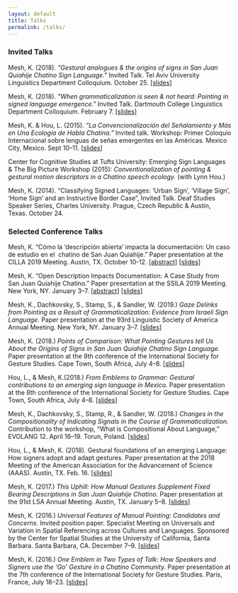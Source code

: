 ```yaml
---
layout: default
title: Talks
permalink: /talks/
---
```


### Invited Talks

Mesh, K. (2018). *"Gestural analogues & the origins of signs in San Juan Quiahije Chatino Sign Language."* 
Invited  Talk. Tel Aviv University Linguistics Department Colloquium. October 25. 
[[slides]](/PDFs/2018-10-25_Invited_TAU_Colloquium_Mesh.pdf) 

Mesh, K. (2018). *"When grammaticalization is seen & not heard: Pointing in signed language emergence."* 
Invited Talk. Dartmouth College Linguistics Department Colloquium. February 7. 
[[slides]](/PDFs/2018_02_07_Dartmouth_Gramm-in-SLs_Mesh.pdf)

Mesh, K. & Hou, L. (2015). *“La Convencionalización del Señalamiento y Más en Una Ecología de Habla Chatina.”*
Invited talk. Workshop: Primer Coloquio Internacional sobre lenguas de señas emergentes en las Américas. 
Mexico City, Mexico. Sept 10–11. [[slides]](/PDFs/2015-09-01_Coloquio_Lenguas_Emergentes_Hou&Mesh.pdf)

Center for Cognitive Studies at Tufts University: Emerging Sign Languages & The Big Picture Workshop (2015):
*Conventionalization of pointing & gestural motion descriptors in a Chatino speech ecology.* (with Lynn Hou.)

Mesh, K. (2014). “Classifying Signed Languages: ‘Urban Sign’, ‘Village Sign’, ‘Home Sign’ and an Instructive Border Case”, 
Invited Talk. Deaf Studies Speaker Series, Charles University. Prague, Czech Republic & Austin, Texas. October 24.





### Selected Conference Talks


Mesh, K. “Cómo la ‘descripción abierta’ impacta la documentación: Un caso de estudio en el  chatino de San Juan Quiahije.” 
Paper presentation at the CILLA 2019 Meeting. Austin, TX.  October 10-12. [[abstract]](/PDFs/Mesh_K_CILLAIX.pdf) [[slides]](/PDFs/2019-10-10_CILLA_Desc_Abierta_v4.pdf
)

Mesh, K. “Open Description Impacts Documentation: A Case Study from San Juan Quiahije Chatino.” 
Paper presentation at the SSILA 2019 Meeting. New York, NY. January 3–7. [[abstract]](/PDFs/2018-07-31_SSILA_abstract.pdf) [[slides]](/PDFs/2019-01-05_SSILA_Open-Description.pdf
)

Mesh, K., Dachkovsky, S., Stamp, S., & Sandler, W. (2019.) *Gaze Delinks from Pointing as a Result 
of Grammaticalization: Evidence from Israeli Sign Language.* Paper presentation at the 
93rd Linguistic Society of America Annual Meeting. New York, NY. January 3–7.
[[slides]](/PDFs/2019-01-06_LSA_pointing_and_gaze_updatednotes.pdf)

Mesh, K. (2018.) *Points of Comparison: What Pointing Gestures tell Us About the 
Origins of Signs in San Juan Quiahije Chatino Sign Language.* Paper presentation at the 
8th conference of the International Society for Gesture Studies. Cape Town, South Africa, 
July 4–8. [[slides]](/PDFs/2018-07-06_ISGS8_Mesh.pdf)

Hou, L., & Mesh, K.(2018.) *From Emblems to Grammar: Gestural contributions to an emerging
sign language in Mexico.* Paper presentation at the 8th conference of the International
Society for Gesture Studies. Cape Town, South Africa, July 4–8. [[slides]](/PDFs/2018-07-07_ISGS8_Hou&Mesh.pdf)

Mesh, K., Dachkovsky, S., Stamp, R., & Sandler, W. (2018.) *Changes in the Compositionality of 
Indicating Signals in the Course of Grammaticalization.* Contribution to the workshop, 
“What is Compositional About Language,” EVOLANG 12. April 16–19. Torun, Poland. [[slides]](/PDFs/2018-04-16_EVOLANG_Mesh_et_al.pdf)

Hou, L., & Mesh, K. (2018). Gestural foundations of an emerging Language: How signers adopt and adapt gestures. 
Paper presentation at the 2018 Meeting of the American Association for the Advancement of Science (AAAS). 
Austin, TX. Feb. 16. [[slides]](/PDFs/2018-02-16_AAAS_Hou&Mesh.pdf)

Mesh, K. (2017.) *This Uphill: How Manual Gestures Supplement Fixed Bearing Descriptions
in San Juan Quiahije Chatino.* Paper presentation at the 91st LSA Annual
Meeting. Austin, TX. January 5–8. [[slides]](/PDFs/2017-01-06_LSA_Mesh.pdf)

Mesh, K. (2016.) *Universal Features of Manual Pointing: Candidates and Concerns.*
Invited position paper. Specialist Meeting on Universals and Variation in Spatial
Referencing across Cultures and Languages. Sponsored by the Center for Spatial
Studies at the University of California, Santa Barbara. Santa Barbara, CA.
December 7–9. [[slides]](/PDFs/2016-12-07_Spatial@UCSB_Mesh.pdf)

Mesh, K. (2016.) *One Emblem in Two Types of Talk: How Speakers and Signers use the
‘Go’ Gesture in a Chatino Community.* Paper presentation at the 7th conference
of the International Society for Gesture Studies. Paris, France, July 18–23. [[slides]](/PDFs/2016-07-18_ISGS7_Mesh.pdf)


